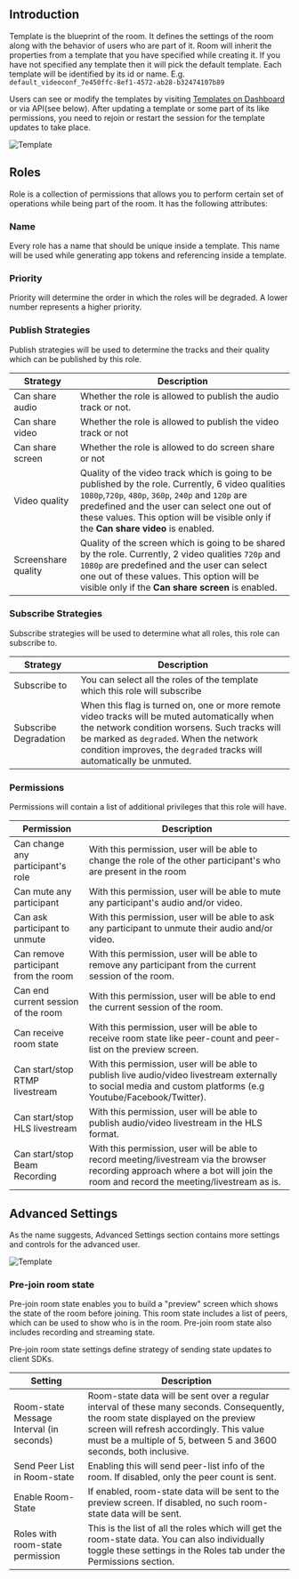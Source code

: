 ## Introduction

Template is the blueprint of the room. It defines the settings of the room along with the behavior of users who are part of it.
Room will inherit the properties from a template that you have specified while creating it. If you have not specified any template then it will pick the default template.
Each template will be identified by its id or name. E.g. `default_videoconf_7e450ffc-8ef1-4572-ab28-b32474107b89`

Users can see or modify the templates by visiting [Templates on Dashboard](https://dashboard.100ms.live/templates) or via API(see below). After updating a template or some part of its like permissions, you need to rejoin or restart the session for the template updates to take place.


![Template](/docs/docs/v2/template.png)


## Roles

Role is a collection of permissions that allows you to perform certain set of operations while being part of the room. It has the following attributes:

### Name

Every role has a name that should be unique inside a template. This name will be used while generating app tokens and referencing inside a template.

### Priority

Priority will determine the order in which the roles will be degraded. A lower number represents a higher priority.

### Publish Strategies

Publish strategies will be used to determine the tracks and their quality which can be published by this role.

| Strategy            | Description                                                                                                                                                                                                                                                                                   |
| ------------------- | --------------------------------------------------------------------------------------------------------------------------------------------------------------------------------------------------------------------------------------------------------------------------------------------- |
| Can share audio     | Whether the role is allowed to publish the audio track or not.                                                                                                                                                                                                                                |
| Can share video     | Whether the role is allowed to publish the video track or not                                                                                                                                                                                                                                 |
| Can share screen    | Whether the role is allowed to do screen share or not                                                                                                                                                                                                                                         |
| Video quality       | Quality of the video track which is going to be published by the role. Currently, 6 video qualities `1080p`,`720p`, `480p`, `360p`, `240p` and `120p` are predefined and the user can select one out of these values. This option will be visible only if the **Can share video** is enabled. |
| Screenshare quality | Quality of the screen which is going to be shared by the role. Currently, 2 video qualities `720p` and `1080p` are predefined and the user can select one out of these values. This option will be visible only if the **Can share screen** is enabled.                                       |

### Subscribe Strategies

Subscribe strategies will be used to determine what all roles, this role can subscribe to.

| Strategy              | Description                                                                                                                                                                                                                                                      |
| --------------------- | ---------------------------------------------------------------------------------------------------------------------------------------------------------------------------------------------------------------------------------------------------------------- |
| Subscribe to          | You can select all the roles of the template which this role will subscribe                                                                                                                                                                                      |
| Subscribe Degradation | When this flag is turned on, one or more remote video tracks will be muted automatically when the network condition worsens. Such tracks will be marked as `degraded`. When the network condition improves, the `degraded` tracks will automatically be unmuted. |

### Permissions

Permissions will contain a list of additional privileges that this role will have.

| Permission                           | Description                                                                                                                                                                     |
| ------------------------------------ | ------------------------------------------------------------------------------------------------------------------------------------------------------------------------------- |
| Can change any participant's role    | With this permission, user will be able to change the role of the other participant's who are present in the room                                                               |
| Can mute any participant             | With this permission, user will be able to mute any participant's audio and/or video.                                                                                           |
| Can ask participant to unmute        | With this permission, user will be able to ask any participant to unmute their audio and/or video.                                                                              |
| Can remove participant from the room | With this permission, user will be able to remove any participant from the current session of the room.                                                                         |
| Can end current session of the room  | With this permission, user will be able to end the current session of the room.                                                                                                 |
| Can receive room state               | With this permission, user will be able to receive room state like peer-count and peer-list on the preview screen.                                                              |
| Can start/stop RTMP livestream       | With this permission, user will be able to publish live audio/video livestream externally to social media and custom platforms (e.g Youtube/Facebook/Twitter).                  |
| Can start/stop HLS livestream        | With this permission, user will be able to publish audio/video livestream in the HLS format.                                                                                    |
| Can start/stop Beam Recording        | With this permission, user will be able to record meeting/livestream via the browser recording approach where a bot will join the room and record the meeting/livestream as is. |

## Advanced Settings

As the name suggests, Advanced Settings section contains more settings and controls for the advanced user.

![Template](/docs/docs/v2/advanced-settings.png)

### Pre-join room state

Pre-join room state enables you to build a "preview" screen which shows the state of the room before joining. This room state includes a list of peers, which can be used to show who is in the room. Pre-join room state also includes recording and streaming state.

Pre-join room state settings define strategy of sending state updates to client SDKs.

| Setting                                  | Description                                                                                                                                                                                                                                        |
| ---------------------------------------- | -------------------------------------------------------------------------------------------------------------------------------------------------------------------------------------------------------------------------------------------------- |
| Room-state Message Interval (in seconds) | Room-state data will be sent over a regular interval of these many seconds. Consequently, the room state displayed on the preview screen will refresh accordingly. This value must be a multiple of 5, between 5 and 3600 seconds, both inclusive. |
| Send Peer List in Room-state             | Enabling this will send peer-list info of the room. If disabled, only the peer count is sent.                                                                                                                                                      |
| Enable Room-State                        | If enabled, room-state data will be sent to the preview screen. If disabled, no such room-state data will be sent.                                                                                                                                 |
| Roles with room-state permission         | This is the list of all the roles which will get the room-state data. You can also individually toggle these settings in the Roles tab under the Permissions section.                                                                              |
